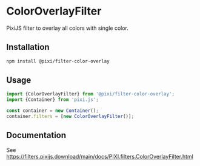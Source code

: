 # ColorOverlayFilter

PixiJS filter to overlay all colors with single color.

## Installation

```bash
npm install @pixi/filter-color-overlay
```

## Usage

```js
import {ColorOverlayFilter} from '@pixi/filter-color-overlay';
import {Container} from 'pixi.js';

const container = new Container();
container.filters = [new ColorOverlayFilter()];
```

## Documentation

See https://filters.pixijs.download/main/docs/PIXI.filters.ColorOverlayFilter.html